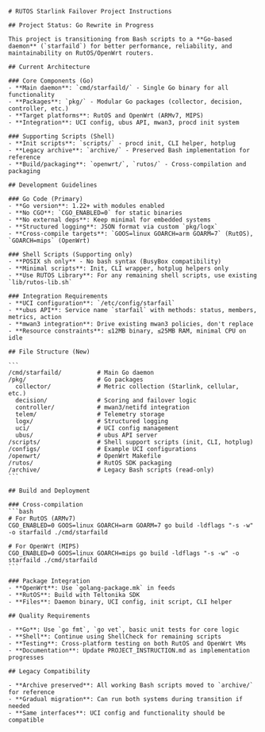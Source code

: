 ````instructions
# RUTOS Starlink Failover Project Instructions

## Project Status: Go Rewrite in Progress

This project is transitioning from Bash scripts to a **Go-based daemon** (`starfaild`) for better performance, reliability, and maintainability on RutOS/OpenWrt routers.

## Current Architecture

### Core Components (Go)
- **Main daemon**: `cmd/starfaild/` - Single Go binary for all functionality  
- **Packages**: `pkg/` - Modular Go packages (collector, decision, controller, etc.)
- **Target platforms**: RutOS and OpenWrt (ARMv7, MIPS)
- **Integration**: UCI config, ubus API, mwan3, procd init system

### Supporting Scripts (Shell)
- **Init scripts**: `scripts/` - procd init, CLI helper, hotplug
- **Legacy archive**: `archive/` - Preserved Bash implementation for reference
- **Build/packaging**: `openwrt/`, `rutos/` - Cross-compilation and packaging

## Development Guidelines

### Go Code (Primary)
- **Go version**: 1.22+ with modules enabled
- **No CGO**: `CGO_ENABLED=0` for static binaries
- **No external deps**: Keep minimal for embedded systems
- **Structured logging**: JSON format via custom `pkg/logx`
- **Cross-compile targets**: `GOOS=linux GOARCH=arm GOARM=7` (RutOS), `GOARCH=mips` (OpenWrt)

### Shell Scripts (Supporting only)
- **POSIX sh only** - No bash syntax (BusyBox compatibility)
- **Minimal scripts**: Init, CLI wrapper, hotplug helpers only
- **Use RUTOS Library**: For any remaining shell scripts, use existing `lib/rutos-lib.sh`

### Integration Requirements
- **UCI configuration**: `/etc/config/starfail` 
- **ubus API**: Service name `starfail` with methods: status, members, metrics, action
- **mwan3 integration**: Drive existing mwan3 policies, don't replace
- **Resource constraints**: ≤12MB binary, ≤25MB RAM, minimal CPU on idle

## File Structure (New)

```
/cmd/starfaild/          # Main Go daemon
/pkg/                    # Go packages
  collector/             # Metric collection (Starlink, cellular, etc.)
  decision/              # Scoring and failover logic
  controller/            # mwan3/netifd integration
  telem/                 # Telemetry storage
  logx/                  # Structured logging
  uci/                   # UCI config management
  ubus/                  # ubus API server
/scripts/                # Shell support scripts (init, CLI, hotplug)
/configs/                # Example UCI configurations
/openwrt/                # OpenWrt Makefile
/rutos/                  # RutOS SDK packaging
/archive/                # Legacy Bash scripts (read-only)
```

## Build and Deployment

### Cross-compilation
```bash
# For RutOS (ARMv7)
CGO_ENABLED=0 GOOS=linux GOARCH=arm GOARM=7 go build -ldflags "-s -w" -o starfaild ./cmd/starfaild

# For OpenWrt (MIPS)
CGO_ENABLED=0 GOOS=linux GOARCH=mips go build -ldflags "-s -w" -o starfaild ./cmd/starfaild
```

### Package Integration
- **OpenWrt**: Use `golang-package.mk` in feeds
- **RutOS**: Build with Teltonika SDK
- **Files**: Daemon binary, UCI config, init script, CLI helper

## Quality Requirements

- **Go**: Use `go fmt`, `go vet`, basic unit tests for core logic
- **Shell**: Continue using ShellCheck for remaining scripts
- **Testing**: Cross-platform testing on both RutOS and OpenWrt VMs
- **Documentation**: Update PROJECT_INSTRUCTION.md as implementation progresses

## Legacy Compatibility

- **Archive preserved**: All working Bash scripts moved to `archive/` for reference
- **Gradual migration**: Can run both systems during transition if needed
- **Same interfaces**: UCI config and functionality should be compatible
````
